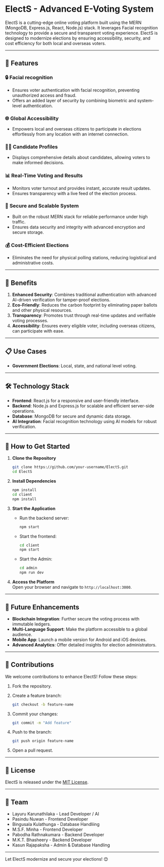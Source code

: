 
# ElectS - Advanced E-Voting System  

ElectS is a cutting-edge online voting platform built using the MERN (MongoDB, Express.js, React, Node.js) stack. 
It leverages Facial recognition technology to provide a secure and transparent voting experience. 
ElectS is designed to modernize elections by ensuring accessibility, security, and cost efficiency for both local and overseas voters.  

---

## 🌟 Features  

### 🔒 **Facial recognition**  
- Ensures voter authentication with facial recognition, preventing unauthorized access and fraud.  
- Offers an added layer of security by combining biometric and system-level authentication.  

### 🌐 **Global Accessibility**  
- Empowers local and overseas citizens to participate in elections effortlessly from any location with an internet connection.  

### 🧑‍💻 **Candidate Profiles**  
- Displays comprehensive details about candidates, allowing voters to make informed decisions.  

### 📊 **Real-Time Voting and Results**  
- Monitors voter turnout and provides instant, accurate result updates.  
- Ensures transparency with a live feed of the election process.  

### 🔐 **Secure and Scalable System**  
- Built on the robust MERN stack for reliable performance under high traffic.  
- Ensures data security and integrity with advanced encryption and secure storage.  

### 💰 **Cost-Efficient Elections**  
- Eliminates the need for physical polling stations, reducing logistical and administrative costs.  

---

## 🚀 Benefits  

1. **Enhanced Security**: Combines traditional authentication with advanced AI-driven verification for tamper-proof elections.  
2. **Eco-Friendly**: Reduces the carbon footprint by eliminating paper ballots and other physical resources.  
3. **Transparency**: Promotes trust through real-time updates and verifiable voting processes.  
4. **Accessibility**: Ensures every eligible voter, including overseas citizens, can participate with ease.  

---

## 📋 Use Cases  

- **Government Elections**: Local, state, and national level voting.  


---

## 🛠️ Technology Stack  

- **Frontend**: React.js for a responsive and user-friendly interface.  
- **Backend**: Node.js and Express.js for scalable and efficient server-side operations.  
- **Database**: MongoDB for secure and dynamic data storage.  
- **AI Integration**: Facial recognition technology using AI models for robust verification.  

---

## 🧩 How to Get Started  

1. **Clone the Repository**  
   ```bash  
   git clone https://github.com/your-username/ElectS.git  
   cd ElectS  
   ```  

2. **Install Dependencies**  
   ```bash  
   npm install  
   cd client  
   npm install  
   ```  

3. **Start the Application**  
   - Run the backend server:  
     ```bash  
     npm start  
     ```  
   - Start the frontend:  
     ```bash  
     cd client  
     npm start  
     ``` 
   - Start the Admin:  
     ```bash  
     cd admin  
     npm run dev  
     ``` 	 
	 

4. **Access the Platform**  
   Open your browser and navigate to `http://localhost:3000`.  

---

## 🎯 Future Enhancements  

- **Blockchain Integration**: Further secure the voting process with immutable ledgers.  
- **Multi-Language Support**: Make the platform accessible to a global audience.  
- **Mobile App**: Launch a mobile version for Android and iOS devices.  
- **Advanced Analytics**: Offer detailed insights for election administrators.  

---

## 🤝 Contributions  

We welcome contributions to enhance ElectS! Follow these steps:  
1. Fork the repository.  

2. Create a feature branch:  
   ```bash  
   git checkout -b feature-name  
   ```  
3. Commit your changes:  
   ```bash  
   git commit -m "Add feature"  
   ```  
4. Push to the branch:  
   ```bash  
   git push origin feature-name  
   ```  
5. Open a pull request.  

---

## 📄 License  

ElectS is released under the [MIT License](LICENSE).  

---

## 👥 Team  

- Layuru Karunathilaka - Lead Developer / AI
- Pasindu Nuwan - Frontend Developer    
- Bingusala Kulathunga - Database Handliing 
- M.S.F. Minha - Frontend Developer 
- Pabodha Rathnakumara - Backend Developer 
- M.K.T. Bhasheery - Backend Developer 
- Kasun Rajapaksha - Admin & Database Handling 

---

Let ElectS modernize and secure your elections! 😊  

